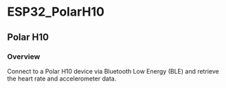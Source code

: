 # ESP32_PolarH10

## Polar H10

### Overview

Connect to a Polar H10 device via Bluetooth Low Energy (BLE) and retrieve the heart rate and accelerometer data.